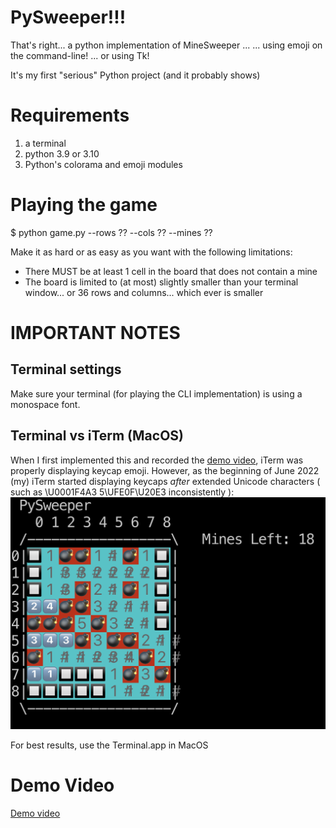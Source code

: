PySweeper!!!
============

That's right... a python implementation of MineSweeper ...
 ... using emoji on the command-line!
 ... or using Tk!

It's my first "serious" Python project (and it probably shows)


Requirements
============
1. a terminal
2. python 3.9 or 3.10
3. Python's colorama and emoji modules


Playing the game
================
$ python game.py --rows ?? --cols ?? --mines ??

Make it as hard or as easy as you want with the following limitations:
- There MUST be at least 1 cell in the board that does not contain a mine
- The board is limited to (at most) slightly smaller than your terminal window... or 36 rows and columns... which ever is smaller


IMPORTANT NOTES
===============

Terminal settings
-----------------
Make sure your terminal (for playing the CLI implementation) is using a monospace font.

Terminal vs iTerm (MacOS)
-------------------------
When I first implemented this and recorded the [demo video](#demo-video), iTerm was properly displaying keycap emoji. However, as the beginning of June 2022 (my) iTerm started displaying keycaps _after_ extended Unicode characters ( such as \U0001F4A3 5\UFE0F\U20E3 inconsistently ):
![Inconsistently displayed emoji](docs/imgs/inconsistent_emoji.png)

For best results, use the Terminal.app in MacOS

Demo Video
==========
[Demo video](https://youtu.be/r56bWaF3K6E)
